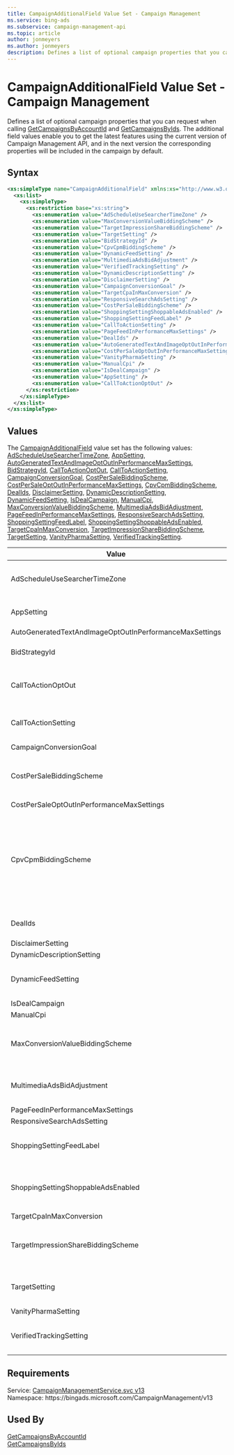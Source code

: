 ```yaml
---
title: CampaignAdditionalField Value Set - Campaign Management
ms.service: bing-ads
ms.subservice: campaign-management-api
ms.topic: article
author: jonmeyers
ms.author: jonmeyers
description: Defines a list of optional campaign properties that you can request when calling GetCampaignsByAccountId and GetCampaignsByIds.
---
```

# CampaignAdditionalField Value Set - Campaign Management
Defines a list of optional campaign properties that you can request when calling [GetCampaignsByAccountId](getcampaignsbyaccountid.md) and [GetCampaignsByIds](getcampaignsbyids.md). The additional field values enable you to get the latest features using the current version of Campaign Management API, and in the next version the corresponding properties will be included in the campaign by default.  

## Syntax
```xml
<xs:simpleType name="CampaignAdditionalField" xmlns:xs="http://www.w3.org/2001/XMLSchema">
  <xs:list>
    <xs:simpleType>
      <xs:restriction base="xs:string">
        <xs:enumeration value="AdScheduleUseSearcherTimeZone" />
        <xs:enumeration value="MaxConversionValueBiddingScheme" />
        <xs:enumeration value="TargetImpressionShareBiddingScheme" />
        <xs:enumeration value="TargetSetting" />
        <xs:enumeration value="BidStrategyId" />
        <xs:enumeration value="CpvCpmBiddingScheme" />
        <xs:enumeration value="DynamicFeedSetting" />
        <xs:enumeration value="MultimediaAdsBidAdjustment" />
        <xs:enumeration value="VerifiedTrackingSetting" />
        <xs:enumeration value="DynamicDescriptionSetting" />
        <xs:enumeration value="DisclaimerSetting" />
        <xs:enumeration value="CampaignConversionGoal" />
        <xs:enumeration value="TargetCpaInMaxConversion" />
        <xs:enumeration value="ResponsiveSearchAdsSetting" />
        <xs:enumeration value="CostPerSaleBiddingScheme" />
        <xs:enumeration value="ShoppingSettingShoppableAdsEnabled" />
        <xs:enumeration value="ShoppingSettingFeedLabel" />
        <xs:enumeration value="CallToActionSetting" />
        <xs:enumeration value="PageFeedInPerformanceMaxSettings" />
        <xs:enumeration value="DealIds" />
        <xs:enumeration value="AutoGeneratedTextAndImageOptOutInPerformanceMaxSettings" />
        <xs:enumeration value="CostPerSaleOptOutInPerformanceMaxSettings" />
        <xs:enumeration value="VanityPharmaSetting" />
        <xs:enumeration value="ManualCpi" />
        <xs:enumeration value="IsDealCampaign" />
        <xs:enumeration value="AppSetting" />
        <xs:enumeration value="CallToActionOptOut" />
      </xs:restriction>
    </xs:simpleType>
  </xs:list>
</xs:simpleType>
```

## <a name="values"></a>Values

The [CampaignAdditionalField](campaignadditionalfield.md) value set has the following values: [AdScheduleUseSearcherTimeZone](#adscheduleusesearchertimezone), [AppSetting](#appsetting), [AutoGeneratedTextAndImageOptOutInPerformanceMaxSettings](#autogeneratedtextandimageoptoutinperformancemaxsettings), [BidStrategyId](#bidstrategyid), [CallToActionOptOut](#calltoactionoptout), [CallToActionSetting](#calltoactionsetting), [CampaignConversionGoal](#campaignconversiongoal), [CostPerSaleBiddingScheme](#costpersalebiddingscheme), [CostPerSaleOptOutInPerformanceMaxSettings](#costpersaleoptoutinperformancemaxsettings), [CpvCpmBiddingScheme](#cpvcpmbiddingscheme), [DealIds](#dealids), [DisclaimerSetting](#disclaimersetting), [DynamicDescriptionSetting](#dynamicdescriptionsetting), [DynamicFeedSetting](#dynamicfeedsetting), [IsDealCampaign](#isdealcampaign), [ManualCpi](#manualcpi), [MaxConversionValueBiddingScheme](#maxconversionvaluebiddingscheme), [MultimediaAdsBidAdjustment](#multimediaadsbidadjustment), [PageFeedInPerformanceMaxSettings](#pagefeedinperformancemaxsettings), [ResponsiveSearchAdsSetting](#responsivesearchadssetting), [ShoppingSettingFeedLabel](#shoppingsettingfeedlabel), [ShoppingSettingShoppableAdsEnabled](#shoppingsettingshoppableadsenabled), [TargetCpaInMaxConversion](#targetcpainmaxconversion), [TargetImpressionShareBiddingScheme](#targetimpressionsharebiddingscheme), [TargetSetting](#targetsetting), [VanityPharmaSetting](#vanitypharmasetting), [VerifiedTrackingSetting](#verifiedtrackingsetting).

|Value|Description|
|-----------|---------------|
|<a name="adscheduleusesearchertimezone"></a>AdScheduleUseSearcherTimeZone|Request that the [AdScheduleUseSearcherTimeZone](campaign.md#adscheduleusesearchertimezone) element be included within each returned [Campaign](campaign.md) object.|
|<a name="appsetting"></a>AppSetting|Request that the [AppSetting](appsetting.md) object be returned within the [Settings](campaign.md#settings) element of each returned [Campaign](campaign.md) object.|
|<a name="autogeneratedtextandimageoptoutinperformancemaxsettings"></a>AutoGeneratedTextAndImageOptOutInPerformanceMaxSettings|Reserved.|
|<a name="bidstrategyid"></a>BidStrategyId|Request that the [BidStrategyId](campaign.md#bidstrategyid) element be included within each returned [Campaign](campaign.md) object.|
|<a name="calltoactionoptout"></a>CallToActionOptOut|Request that the [CallToActionOptOut](calltoactionsetting.md#calltoactionoptout) object be returned within the [Settings](campaign.md#settings) element of each returned [Campaign](campaign.md) object.|
|<a name="calltoactionsetting"></a>CallToActionSetting|Request that the [CallToActionSetting](calltoactionsetting.md) object be returned within the [Settings](campaign.md#settings) element of each returned [Campaign](campaign.md) object.|
|<a name="campaignconversiongoal"></a>CampaignConversionGoal|Reserved.|
|<a name="costpersalebiddingscheme"></a>CostPerSaleBiddingScheme|Request that the [CostPerSaleBiddingScheme](costpersalebiddingscheme.md) object be returned within the [BiddingScheme](campaign.md#biddingscheme) element of each returned [Campaign](campaign.md) object.|
|<a name="costpersaleoptoutinperformancemaxsettings"></a>CostPerSaleOptOutInPerformanceMaxSettings|Reserved.|
|<a name="cpvcpmbiddingscheme"></a>CpvCpmBiddingScheme|Request that the [ManualCpmBiddingScheme](manualcpmbiddingscheme.md) or [ManualCpvBiddingScheme](manualcpvbiddingscheme.md) object be returned within the [BiddingScheme](campaign.md#biddingscheme) element of each returned [Campaign](campaign.md) object.<br/><br/>*Note*: When *CpvCpmBiddingScheme* is not set, campaigns using ManualCPV or ManualCPM bidding schemes are not returned.|
|<a name="dealids"></a>DealIds|Request that the [DealIds](campaign.md#dealids) element be included within each returned [Campaign](campaign.md) object.|
|<a name="disclaimersetting"></a>DisclaimerSetting|Reserved.|
|<a name="dynamicdescriptionsetting"></a>DynamicDescriptionSetting|Reserved.|
|<a name="dynamicfeedsetting"></a>DynamicFeedSetting|Request that the [DynamicFeedSetting](dynamicfeedsetting.md) object be returned within the [Settings](campaign.md#settings) element of each returned [Campaign](campaign.md) object.|
|<a name="isdealcampaign"></a>IsDealCampaign|Reserved.|
|<a name="manualcpi"></a>ManualCpi|Reserved.|
|<a name="maxconversionvaluebiddingscheme"></a>MaxConversionValueBiddingScheme|Request that the [MaxConversionValueBiddingScheme](maxconversionvaluebiddingscheme.md) object be returned within the [BiddingScheme](campaign.md#biddingscheme) element of each returned [Campaign](campaign.md) object.|
|<a name="multimediaadsbidadjustment"></a>MultimediaAdsBidAdjustment|Request that the MultimediaAdsBidAdjustment element be included within each returned [Campaign](campaign.md) object.|
|<a name="pagefeedinperformancemaxsettings"></a>PageFeedInPerformanceMaxSettings|Reserved.|
|<a name="responsivesearchadssetting"></a>ResponsiveSearchAdsSetting|Reserved.|
|<a name="shoppingsettingfeedlabel"></a>ShoppingSettingFeedLabel|Request that the FeedLabel element be returned within the [ShoppingSetting](shoppingsetting.md) object of each returned [Campaign](campaign.md) object.|
|<a name="shoppingsettingshoppableadsenabled"></a>ShoppingSettingShoppableAdsEnabled|Request that the ShoppableAdsEnabled element be returned within the [ShoppingSetting](shoppingsetting.md) object of each returned [Campaign](campaign.md) object.|
|<a name="targetcpainmaxconversion"></a>TargetCpaInMaxConversion|Reserved.|
|<a name="targetimpressionsharebiddingscheme"></a>TargetImpressionShareBiddingScheme|Request that the [TargetImpressionShareBiddingScheme](targetimpressionsharebiddingscheme.md) object be returned within the [BiddingScheme](campaign.md#biddingscheme) element of each returned [Campaign](campaign.md) object.|
|<a name="targetsetting"></a>TargetSetting|Request that the [TargetSetting](targetsetting.md) object be returned within the [Settings](campaign.md#settings) element of each returned [Campaign](campaign.md) object.|
|<a name="vanitypharmasetting"></a>VanityPharmaSetting|Reserved.|
|<a name="verifiedtrackingsetting"></a>VerifiedTrackingSetting|Request that the [VerifiedTrackingSetting](verifiedtrackingsetting.md) object be returned within the [Settings](campaign.md#settings) element of each returned [Campaign](campaign.md) object.|

## Requirements
Service: [CampaignManagementService.svc v13](https://campaign.api.bingads.microsoft.com/Api/Advertiser/CampaignManagement/v13/CampaignManagementService.svc)  
Namespace: https\://bingads.microsoft.com/CampaignManagement/v13  

## Used By
[GetCampaignsByAccountId](getcampaignsbyaccountid.md)  
[GetCampaignsByIds](getcampaignsbyids.md)  
